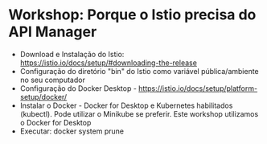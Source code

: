 # Workshop: Porque o Istio precisa do API Manager

- Download e Instalação do Istio: https://istio.io/docs/setup/#downloading-the-release
- Configuração do diretório "bin" do Istio como variável pública/ambiente no seu computador
- Configuração do Docker Desktop - https://istio.io/docs/setup/platform-setup/docker/ 
- Instalar o Docker - Docker for Desktop e Kubernetes habilitados (kubectl). Pode utilizar o Minikube se preferir. Este workshop utilizamos o Docker for Desktop
- Executar: docker system prune
